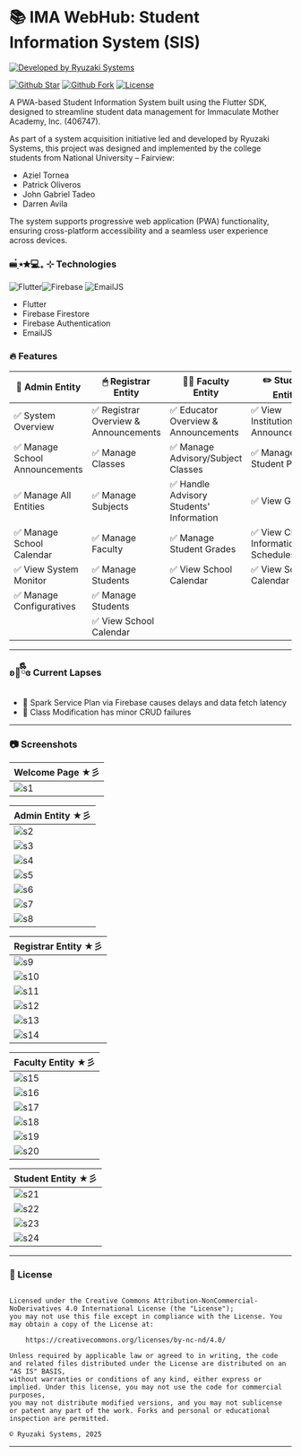# 📚 IMA WebHub: Student Information System (SIS)
[![Developed by Ryuzaki Systems](https://img.shields.io/badge/Developed%20by-Ryuzaki%20Systems-blue.svg?longCache=true&style=for-the-badge)](https://facebook.com/ryuzaxify)

[![Github Star](https://img.shields.io/github/stars/DanRyuzaki/sis-ima-webhub.svg?style=for-the-badge)](https://github.com/DanRyuzaki/sis-ima-webhub) 
[![Github Fork](https://img.shields.io/github/forks/DanRyuzaki/sis-ima-webhub.svg?style=for-the-badge)](https://github.com/DanRyuzaki/sis-ima-webhub) 
[![License](https://img.shields.io/github/license/DanRyuzaki/sis-ima-webhub.svg?style=for-the-badge)](./LICENSE)

A PWA-based Student Information System built using the Flutter SDK, designed to streamline student data management for Immaculate Mother Academy, Inc. (406747).

As part of a system acquisition initiative led and developed by Ryuzaki Systems, this project was designed and implemented by the college students from National University – Fairview:
 - Aziel Tornea
 - Patrick Oliveros
 - John Gabriel Tadeo
 - Darren Avila

The system supports progressive web application (PWA) functionality, ensuring cross-platform accessibility and a seamless user experience across devices.

### ⌨๋࣭ ⭑✮💻₊ ⊹ Technologies 
![Flutter](https://img.icons8.com/color/30/flutter.png)![Firebase](https://img.icons8.com/color/30/4a90e2/firebase.png)
![EmailJS](https://img.icons8.com/color/30/4a90e2/javascript.png)
- Flutter
- Firebase Firestore
- Firebase Authentication
- EmailJS

### :fire: Features

| 🔑 Admin Entity                             | 🖱 Registrar Entity                  | 👩‍🏫 Faculty Entity                      | ✏️ Student Entity                      |
|-----------------------------------------------|--------------------------------------|-----------------------------------------|-----------------------------------------|
| :white_check_mark: System Overview          | :white_check_mark: Registrar Overview & Announcements | :white_check_mark: Educator Overview & Announcements | :white_check_mark: View Institutional Announcements 
| :white_check_mark: Manage School Announcements              | :white_check_mark: Manage Classes    | :white_check_mark: Manage Advisory/Subject Classes | :white_check_mark: Manage Student Profile |
| :white_check_mark: Manage All Entities             | :white_check_mark: Manage Subjects    | :white_check_mark: Handle Advisory Students' Information       | :white_check_mark: View Grades |
| :white_check_mark: Manage School Calendar            | :white_check_mark: Manage Faculty    | :white_check_mark: Manage Student Grades    | :white_check_mark: View Classes Information and Schedules |
| :white_check_mark: View System Monitor              | :white_check_mark: Manage Students    | :white_check_mark: View School Calendar    | :white_check_mark: View School Calendar |
| :white_check_mark: Manage Configuratives   | :white_check_mark: Manage Students    |
|                              | :white_check_mark: View School Calendar    |

---


### ʚ🐞ྀིྀིɞ Current Lapses 
- 🐞 Spark Service Plan via Firebase causes delays and data fetch latency
- 🐞 Class Modification has minor CRUD failures 


---

### :camera: Screenshots

| **Welcome Page** ★彡 |
|----------------|
| ![s1](./screenshots/1.jpg) |

| **Admin Entity** ★彡 |
|----------------|
| ![s2](./screenshots/2.jpg) |
| ![s3](./screenshots/3.jpg) |
| ![s4](./screenshots/4.jpg) |
| ![s5](./screenshots/5.jpg) |
| ![s6](./screenshots/6.jpg) |
| ![s7](./screenshots/7.jpg) |
| ![s8](./screenshots/8.jpg) |

| **Registrar Entity** ★彡 |
|----------------|
| ![s9](./screenshots/9.jpg) |
| ![s10](./screenshots/10.jpg) |
| ![s11](./screenshots/11.jpg) |
| ![s12](./screenshots/12.jpg) |
| ![s13](./screenshots/13.jpg) |
| ![s14](./screenshots/14.jpg) |

| **Faculty Entity** ★彡 |
|----------------|
| ![s15](./screenshots/15.jpg) |
| ![s16](./screenshots/16.jpg) |
| ![s17](./screenshots/17.jpg) |
| ![s18](./screenshots/18.jpg) |
| ![s19](./screenshots/19.jpg) |
| ![s20](./screenshots/20.jpg) |

| **Student Entity** ★彡 |
|----------------|
| ![s21](./screenshots/21.jpg) |
| ![s22](./screenshots/22.jpg) |
| ![s23](./screenshots/23.jpg) |
| ![s24](./screenshots/24.jpg) |

---

### 📜 License

```

Licensed under the Creative Commons Attribution-NonCommercial-NoDerivatives 4.0 International License (the "License");
you may not use this file except in compliance with the License. You may obtain a copy of the License at:

    https://creativecommons.org/licenses/by-nc-nd/4.0/

Unless required by applicable law or agreed to in writing, the code and related files distributed under the License are distributed on an "AS IS" BASIS,
without warranties or conditions of any kind, either express or implied. Under this license, you may not use the code for commercial purposes,
you may not distribute modified versions, and you may not sublicense or patent any part of the work. Forks and personal or educational inspection are permitted.

© Ryuzaki Systems, 2025

```

---